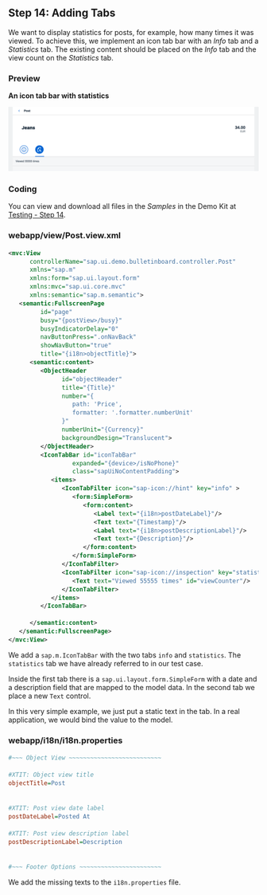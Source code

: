 <!-- loio6e9c6bd2054c4425b7f15cac31aa675c -->

## Step 14: Adding Tabs

We want to display statistics for posts, for example, how many times it was viewed. To achieve this, we implement an icon tab bar with an *Info* tab and a *Statistics* tab. The existing content should be placed on the *Info* tab and the view count on the *Statistics* tab.



### Preview

  
  
**An icon tab bar with statistics**

![](images/loio1d8248aaaac34e1185b36090859cf47c_LowRes.jpg "An icon tab bar with statistics")



### Coding

You can view and download all files in the *Samples* in the Demo Kit at [Testing - Step 14](https://ui5.sap.com/#/entity/sap.m.tutorial.testing/sample/sap.m.tutorial.testing.14).



### webapp/view/Post.view.xml

```xml
<mvc:View
      controllerName="sap.ui.demo.bulletinboard.controller.Post"
      xmlns="sap.m"
      xmlns:form="sap.ui.layout.form"
      xmlns:mvc="sap.ui.core.mvc"
      xmlns:semantic="sap.m.semantic">
   <semantic:FullscreenPage
         id="page"
         busy="{postView>/busy}"
         busyIndicatorDelay="0"
         navButtonPress=".onNavBack"
         showNavButton="true"
         title="{i18n>objectTitle}">
      <semantic:content>
         <ObjectHeader
               id="objectHeader"
               title="{Title}"
               number="{
                  path: 'Price',
                  formatter: '.formatter.numberUnit'
               }"
               numberUnit="{Currency}"
               backgroundDesign="Translucent">
         </ObjectHeader>
         <IconTabBar id="iconTabBar"
                  expanded="{device>/isNoPhone}"
                  class="sapUiNoContentPadding">
            <items>
               <IconTabFilter icon="sap-icon://hint" key="info" >
                  <form:SimpleForm>
                     <form:content>
                        <Label text="{i18n>postDateLabel}"/>
                        <Text text="{Timestamp}"/>
                        <Label text="{i18n>postDescriptionLabel}"/>
                        <Text text="{Description}"/>
                     </form:content>
                  </form:SimpleForm>
               </IconTabFilter>
               <IconTabFilter icon="sap-icon://inspection" key="statistics">
                  <Text text="Viewed 55555 times" id="viewCounter"/>
               </IconTabFilter>
            </items>
         </IconTabBar>

      </semantic:content>
   </semantic:FullscreenPage>
</mvc:View>
```

We add a `sap.m.IconTabBar` with the two tabs `info` and `statistics`. The `statistics` tab we have already referred to in our test case.

Inside the first tab there is a `sap.ui.layout.form.SimpleForm` with a date and a description field that are mapped to the model data. In the second tab we place a new `Text` control.

In this very simple example, we just put a static text in the tab. In a real application, we would bind the value to the model.



### webapp/i18n/i18n.properties

```ini
#~~~ Object View ~~~~~~~~~~~~~~~~~~~~~~~~~~

#XTIT: Object view title
objectTitle=Post


#XTIT: Post view date label
postDateLabel=Posted At

#XTIT: Post view description label
postDescriptionLabel=Description


#~~~ Footer Options ~~~~~~~~~~~~~~~~~~~~~~~
```

We add the missing texts to the `i18n.properties` file.

